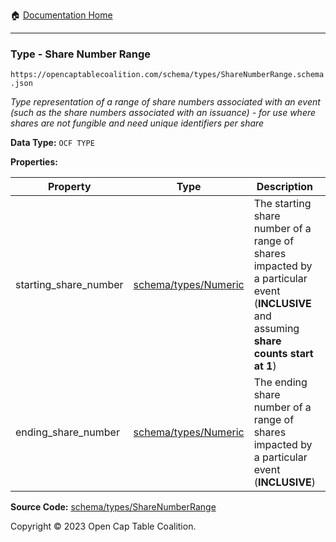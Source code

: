:house: [Documentation Home](../../../README.md)

---

### Type - Share Number Range

`https://opencaptablecoalition.com/schema/types/ShareNumberRange.schema.json`

_Type representation of a range of share numbers associated with an event (such as the share numbers associated with an issuance) - for use where shares are not fungible and need unique identifiers *per share*_

**Data Type:** `OCF TYPE`

**Properties:**

| Property              | Type                                | Description                                                                                                                            | Required   |
| --------------------- | ----------------------------------- | -------------------------------------------------------------------------------------------------------------------------------------- | ---------- |
| starting_share_number | [schema/types/Numeric](/Numeric.md) | The starting share number of a range of shares impacted by a particular event (**INCLUSIVE** and assuming **share counts start at 1**) | `REQUIRED` |
| ending_share_number   | [schema/types/Numeric](/Numeric.md) | The ending share number of a range of shares impacted by a particular event (**INCLUSIVE**)                                            | `REQUIRED` |

**Source Code:** [schema/types/ShareNumberRange](../../../../schema/types/ShareNumberRange.schema.json)

Copyright © 2023 Open Cap Table Coalition.
